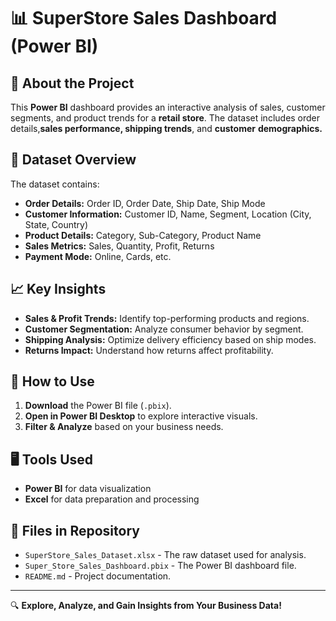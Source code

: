 # 📊 SuperStore Sales Dashboard (Power BI)

## 📌 About the Project
This **Power BI** dashboard provides an interactive analysis of sales, customer segments, and product trends for a **retail store**. The dataset includes order details,**sales performance, shipping trends**, and **customer** **demographics.**

## 📂 Dataset Overview
The dataset contains:
- **Order Details:** Order ID, Order Date, Ship Date, Ship Mode
- **Customer Information:** Customer ID, Name, Segment, Location (City, State, Country)
- **Product Details:** Category, Sub-Category, Product Name
- **Sales Metrics:** Sales, Quantity, Profit, Returns
- **Payment Mode:** Online, Cards, etc.

## 📈 Key Insights
- **Sales & Profit Trends:** Identify top-performing products and regions.
- **Customer Segmentation:** Analyze consumer behavior by segment.
- **Shipping Analysis:** Optimize delivery efficiency based on ship modes.
- **Returns Impact:** Understand how returns affect profitability.

## 🚀 How to Use
1. **Download** the Power BI file (`.pbix`).
2. **Open in Power BI Desktop** to explore interactive visuals.
3. **Filter & Analyze** based on your business needs.

## 🖥️ Tools Used
- **Power BI** for data visualization
- **Excel** for data preparation and processing

## 📎 Files in Repository
- `SuperStore_Sales_Dataset.xlsx` - The raw dataset used for analysis.
- `Super_Store_Sales_Dashboard.pbix` - The Power BI dashboard file.
- `README.md` - Project documentation.

---

🔍 **Explore, Analyze, and Gain Insights from Your Business Data!**
